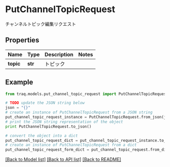 # PutChannelTopicRequest

チャンネルトピック編集リクエスト

## Properties

Name | Type | Description | Notes
------------ | ------------- | ------------- | -------------
**topic** | **str** | トピック | 

## Example

```python
from traq.models.put_channel_topic_request import PutChannelTopicRequest

# TODO update the JSON string below
json = "{}"
# create an instance of PutChannelTopicRequest from a JSON string
put_channel_topic_request_instance = PutChannelTopicRequest.from_json(json)
# print the JSON string representation of the object
print PutChannelTopicRequest.to_json()

# convert the object into a dict
put_channel_topic_request_dict = put_channel_topic_request_instance.to_dict()
# create an instance of PutChannelTopicRequest from a dict
put_channel_topic_request_form_dict = put_channel_topic_request.from_dict(put_channel_topic_request_dict)
```
[[Back to Model list]](../README.md#documentation-for-models) [[Back to API list]](../README.md#documentation-for-api-endpoints) [[Back to README]](../README.md)


